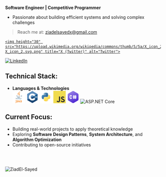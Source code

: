 **Software Engineer | Competitive Programmer**  
- Passionate about building efficient systems and solving complex challenges  
> Reach me at: [ziadelsayedx@gmail.com](mailto:ziadelsayedx@gmail.com)

> <a href="https://twitter.com/ziadelsaydd" target="_blank">
    <img height="30" src="https://upload.wikimedia.org/wikipedia/commons/thumb/5/5a/X_icon_2.svg/2048px-X_icon_2.svg.png" title="X (Twitter)" alt="Twitter">
  </a> [![LinkedIn](https://img.shields.io/badge/LinkedIn-Connect-%230A66C2?logo=linkedin)](https://linkedin.com/in//ziadelsayedx/) 

## **Technical Stack**:
- **Languages & Technologies**  
  <img height="40" src="https://raw.githubusercontent.com/github/explore/80688e429a7d4ef2fca1e82350fe8e3517d3494d/topics/java/java.png" title="Java">
  <img height="40" src="https://raw.githubusercontent.com/github/explore/80688e429a7d4ef2fca1e82350fe8e3517d3494d/topics/cpp/cpp.png" title="C++">
  <img height="40" src="https://raw.githubusercontent.com/github/explore/80688e429a7d4ef2fca1e82350fe8e3517d3494d/topics/python/python.png" title="Python">
  <img height="40" src="https://raw.githubusercontent.com/github/explore/80688e429a7d4ef2fca1e82350fe8e3517d3494d/topics/javascript/javascript.png" title="JavaScript">
  <img height="40" src="https://raw.githubusercontent.com/github/explore/80688e429a7d4ef2fca1e82350fe8e3517d3494d/topics/csharp/csharp.png" title="C#">
  <img height="40"  src="https://upload.wikimedia.org/wikipedia/commons/e/ee/.NET_Core_Logo.svg" title="ASP.NET Core">


## **Current Focus**:
- Building real-world projects to apply theoretical knowledge
-  Exploring **Software Design Patterns**, **System Architecture**, and **Algorithm Optimization**
- Contributing to open-source initiatives

<br>
<br>
<p > <img src="https://github-readme-stats.vercel.app/api?username=ziad73&show_icons=true" alt="ZiadEl-Sayed" /> </p>


